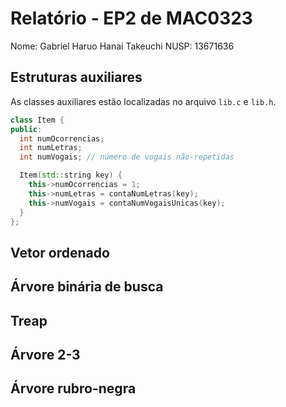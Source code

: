 # Relatório - EP2 de MAC0323
Nome: Gabriel Haruo Hanai Takeuchi
NUSP: 13671636

## Estruturas auxiliares
As classes auxiliares estão localizadas no arquivo `lib.c` e `lib.h`.
```c++
class Item {
public:
  int numOcorrencias;
  int numLetras;
  int numVogais; // número de vogais não-repetidas

  Item(std::string key) {
    this->numOcorrencias = 1;
    this->numLetras = contaNumLetras(key);
    this->numVogais = contaNumVogaisUnicas(key);
  }
};
```

## Vetor ordenado


## Árvore binária de busca


## Treap

## Árvore 2-3

## Árvore rubro-negra